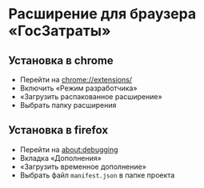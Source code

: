 # Расширение для браузера «ГосЗатраты»

## Установка в chrome

- Перейти на [chrome://extensions/](chrome://extensions/)
- Включить «Режим разработчика»
- «Загрузить распакованное расширение»
- Выбрать папку расширения


## Установка в firefox

- Перейти на [about:debugging](about:debugging)
- Вкладка «Дополнения»
- «Загрузить временное дополнение»
- Выбрать файл `manifest.json` в папке проекта

